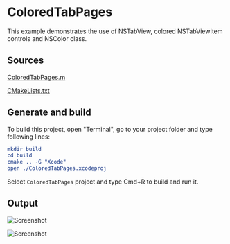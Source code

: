# ColoredTabPages

This example demonstrates the use of NSTabView, colored NSTabViewItem controls and NSColor class.

## Sources

[ColoredTabPages.m](ColoredTabPages.m)

[CMakeLists.txt](CMakeLists.txt)

## Generate and build

To build this project, open "Terminal", go to your project folder and type following lines:

``` cmake
mkdir build
cd build
cmake .. -G "Xcode"
open ./ColoredTabPages.xcodeproj
```

Select `ColoredTabPages` project and type Cmd+R to build and run it.

## Output

![Screenshot](../../../docs/Pictures/ColoredTabPages.png)

![Screenshot](../../../docs/Pictures/ColoredTabPagesDark.png)
